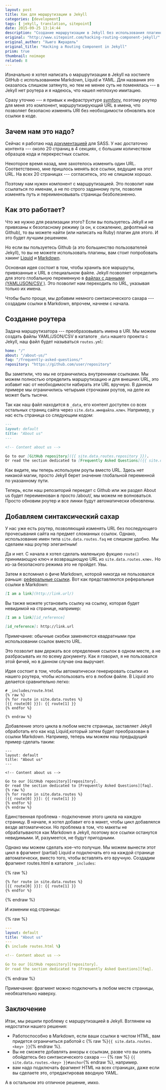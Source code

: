 ```yaml
---
layout: post
title: Хак для маршрутизации в Jekyll
categories: [development]
tags: [ jekyll, translation, sitepoint]
date: 2015-09-25 13:14:44
description: "Создание маршрутизации в Jekyll без использования плагинов, с помощью файлов с данными и markdown."
original: "http://www.sitepoint.com/hacking-routing-component-jekyll/"
original_author: "Хьюго Жирадель"
original_title: "Hacking a Routing Component in Jekyll"
prism: true
thumbnail: noimage
related: 8
---
```

Изначально я хотел написать о маршрутизации в Jekyll на хостинге  GitHub с использованием  Markdown, Liquid и YAML. Для названия это оказалось слишком затянуто, но тем не менее суть не поменялась --- в Jekyll нет роутера и я надеюсь, что нашел неплохую имитацию.

Сразу уточню --- я привык к инфраструктуре [symfony](http://symfony.com/), поэтому роутер для меня это компонент, маршрутизирующий URL в имена, что позволяет безопасно изменять URl без необходимости обновлять все ссылки в коде.


## Зачем нам это надо?


Сейчас я работаю над [документацией](http://sassdoc.com/) для SASS. У нас достаточно контента --- около 20 страниц в 4 секциях, с большим количеством образцов кода и перекрестных ссылок.

Некоторое время назад, мне захотелось изменить один URL. Соответственно, мне пришлось менять все ссылки, ведущие на этот URL. На всех 20 страницах --- согласитесь, это не слишком хорошо.

Поэтому нам нужен компонент с маршрутизацией. Это позволит нам ссылаться по именам, а не по строго заданному пути, позволяя изменять путь и переименовывать  страницы безболезненно.

## Как это работает?

Что же нужно для реализации этого? Если вы пользуетесь Jekyll и не привязаны к безопасному режиму (а он, к сожалению, дефолтный на Github), то вы можете найти (или написать на Ruby) плагин для этого. И это будет лучшим решением.

Но если вы пользуетесь Github (а это большинство пользователей Jekyll), то вы не можете использовать  плагины, вам стоит попробовать хакинг [Liquid](http://docs.shopify.com/themes/liquid-documentation/basics) и [Markdown](http://daringfireball.net/projects/markdown/).

Основная идея состоит в том, чтобы хранить все маршруты, привязанные к URL в специальном файле. Jekyll позволяет определить для этого глобальную переменную в [файлах с данными (YAML/JSON/CSV )](/documentation/14_data_files.html). Это позволит нам переходить по URL, указывая только их имена.

Чтобы было проще, мы добавим немного синтаксического сахара --- создадим ссылки в Markdown, впрочем, начнем с начала.


## Создание роутера

Задача маршрутизатора --- преобразовывать имена в URl. Мы можем создать файлы YAML/JSON/CSV в каталоге `_data`  нашего проекта с Jekyll, наш файл будет называться `routes.yml`:

```yaml
home: "/"
about: "/about-us/"
faq: "/frequently-asked-questions/"
repository: "https://github.com/user/repository"
```

Вы заметили, что мы не ограничились внутренними ссылками. Мы можем полностью определить маршрутизацию и для внешних URL, это избавит нас от необходимости набирать эти URL вручную. В данном примере мы ограничились четырьмя строчками роутов, на деле их может быть тысячи.

Так как наш файл находится в `_data`, его контент доступен со всех остальных страниц сайта через `site.data.имяфайла.ключ`. Например, у нас есть страница со следующим кодом:

```markdown
---
layout: default
title: "About us"
---

<!-- Content about us -->

Go to our [GitHub repository]({{ site.data.routes.repository }}).
Or read the section dedicated to [Frequently Asked Questions]({{ site.data.routes.faq }}).
```

Как видите, мы теперь используем роуты вместо URL. Здесь нет никакой магии, просто Jekyll берет значение глобальной переменной по указанному пути.

Теперь, если наш репозиторий переедет с Github или же раздел About us будет переименован в  просто /about/, мы можем не волноваться. Просто обновим роутер и все линки будут автоматически обновлены.


## Добавляем синтаксический сахар

У нас уже есть роутер, позволяющий изменять URL без последующего прочесывания сайта на предмет сломанных ссылок. Однако, использование имен типа `site.data.routes.faq` не слишком удобно. Мы сделаем наш роутер элегантным!

Да и нет. С начала я хотел сделать маленькую фукцию `route()` принимающую ключ и возвращающую URL из `site.data.routes.ключ.` Но из-за безопасного режима это не пройдет. Увы.

Затем я вспомнил о фиче Markdown, которой никогда не пользовался раньше: [реферальные ссылки](http://daringfireball.net/projects/markdown/syntax#link). Вот как представляются реферальные ссылки в Markdown:

```markdown
[I am a link](http://link.url/)
```

Вы также можете установить ссылку на ссылку, которая будет невидимой на странице, например:

```markdown
[I am a link][id_reference]

​[id_reference]: http://link.url
```

Примечание: обычные скобки заменяются квадратными при использовании ссылок вместо URL.

Это позволит вам держать все определения ссылок в одном месте, а не разбрасывать их по всему документу. Как я говорил, я не пользовался этой фичей, но в данном случае она выручает.

Идея состоит в том, чтобы автоматически генерировать ссылки из нашего роутера, чтобы использовать его в любом файле. В Liquid это делается сравнительно легко:


```liquid
# _includes/route.html
{% raw %}
{% for route in site.data.routes %}
[{{ route[0] }}]: {{ route[1] }}
{% endfor %}

{% endraw %}
```

Добавление этого цикла в любом месте страницы, заставляет Jekyll обработать его как код Liquid,который затем будет преобразован в ссылки Markdown. Например, теперь мы можем наш предыдущий пример сделать таким:


```liquid
---
layout: default
title: "About us"
---

<!-- Content about us -->

Go to our [GitHub repository][repository].
Or read the section dedicated to [Frequently Asked Questions][faq].
{% raw %}
{% for route in site.data.routes %}
[{{ route[0] }}]: {{ route[1] }}
{% endfor %}
{% endraw %}
```


Единственная проблема - подключение этого цикла на каждую страницу.  В начале, я хотел добавит его в макет, чтобы цикл добавлялся везде автоматически. Но проблема в том, что макеты не обрабатываются как Markdown в Jekyll, поэтому все ссылки останутся невидимыми. И, разумеется, не будут пригодными.

Однако мы можем сделать кое-что получше. Мы можем вынести этот цикл в фрагмент (partial)  Liquid  и подключать его на каждой странице автоматически, вместо того, чтобы вставлять его вручную. Создадим фрагмент routes.html в каталоге `_includes`:

{% raw %}
```liquid
{% for route in site.data.routes %}
[{{ route[0] }}]: {{ route[1] }}
{% endfor %}
```
{% endraw %}

И изменим код страницы:

{% raw %}
```yaml
---
layout: default
title: "About us"
---
{% include routes.html %}

<!-- Content about us -->

Go to our [GitHub repository][repository].
Or read the section dedicated to [Frequently Asked Questions][faq].
```
{% endraw %}

Примечание: фрагмент можно подключить в любом месте страницы, необязательно наверху.


## Заключение


Итак, мы решили проблему с маршрутизацией в Jekyll. Взглянем на недостатки нашего решения:

- Работоспособно в Markdown, если ваши ссылки в чистом HTML, вам придется ограничиться работой с {% raw %}`{{ site.data.routes.<key> }}`{% endraw %}.
- Вы не сможете добавлять анкоры к ссылкам, разве что вы опять обойдетесь без синтаксического сахара --- {% raw %} `{{ site.data.routes.<key> }}#anchor`{% endraw %}, например.
- вам надо подключать фрагмент HTML  на всех страницах, даже если вы сделаете это, отредактировав вводную YAML.

А в остальном это отличное решение, имхо.
